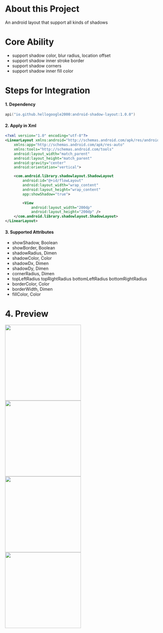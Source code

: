 # About this Project

An android layout that support all kinds of shadows

# Core Ability

- support shadow color, blur radius, location offset
- support shadow inner stroke border
- support shadow corners
- support shadow inner fill color

# Steps for Integration

#### 1. Dependency

```kotlin
api("io.github.hellogoogle2000:android-shadow-layout:1.0.0")
```

#### 2. Apply in Xml

```xml
<?xml version="1.0" encoding="utf-8"?>
<LinearLayout xmlns:android="http://schemas.android.com/apk/res/android"
    xmlns:app="http://schemas.android.com/apk/res-auto"
    xmlns:tools="http://schemas.android.com/tools"
    android:layout_width="match_parent"
    android:layout_height="match_parent"
    android:gravity="center"
    android:orientation="vertical">

    <com.android.library.shadowlayout.ShadowLayout
        android:id="@+id/flowLayout"
        android:layout_width="wrap_content"
        android:layout_height="wrap_content"
        app:showShadow="true">

        <View
            android:layout_width="200dp"
            android:layout_height="200dp" />
    </com.android.library.shadowlayout.ShadowLayout>
</LinearLayout>
```

#### 3. Supported Attributes

- showShadow, Boolean
- showBorder, Boolean
- shadowRadius, Dimen
- shadowColor, Color
- shadowDx, Dimen
- shadowDy, Dimen
- cornerRadius, Dimen
- topLeftRadius topRightRadius bottomLeftRadius bottomRightRadius
- borderColor, Color
- borderWidth, Dimen
- fillColor, Color

# 4. Preview

<img src="https://github.com/user-attachments/assets/21343e5d-8f8f-43ef-b9f8-1782b56d8802" height="250"><br>
<img src="https://github.com/user-attachments/assets/5e4de4a1-74e8-4ccd-bc99-01d3002718a9" height="250"><br>
<img src="https://github.com/user-attachments/assets/6867cef0-c8a3-489e-8dbc-31f4a12e9e58" height="250"><br>
<img src="https://github.com/user-attachments/assets/6ae1d652-cbed-47b2-a236-c66628dff6bd" height="250"><br>